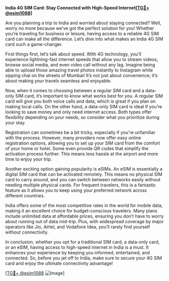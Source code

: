 **India 4G SIM Card: Stay Connected with High-Speed Internet[[TG💪+ @esim1088](https://t.me/s/esim1088)]**

Are you planning a trip to India and worried about staying connected? Well, worry no more because we’ve got the perfect solution for you! Whether you’re traveling for business or leisure, having access to a reliable 4G SIM card can make all the difference. Let’s dive into what makes an India 4G SIM card such a game-changer.

First things first, let’s talk about speed. With 4G technology, you’ll experience lightning-fast internet speeds that allow you to stream videos, browse social media, and even video call without any lag. Imagine being able to upload those amazing travel photos instantly to Instagram while sipping chai on the streets of Mumbai! It’s not just about convenience; it’s about making your travels seamless and enjoyable.

Now, when it comes to choosing between a regular SIM card and a data-only SIM card, it’s important to know what works best for you. A regular SIM card will give you both voice calls and data, which is great if you plan on making local calls. On the other hand, a data-only SIM card is ideal if you’re looking to save money and only need internet access. Both types offer flexibility depending on your needs, so consider what you prioritize during your stay.

Registration can sometimes be a bit tricky, especially if you're unfamiliar with the process. However, many providers now offer easy online registration options, allowing you to set up your SIM card from the comfort of your home or hotel. Some even provide QR codes that simplify the activation process further. This means less hassle at the airport and more time to enjoy your trip.

Another exciting option gaining popularity is eSIMs. An eSIM is essentially a digital SIM card that can be activated remotely. This means no physical SIM card to carry around, and you can switch between networks easily without needing multiple physical cards. For frequent travelers, this is a fantastic feature as it allows you to keep using your preferred network across different countries.

India offers some of the most competitive rates in the world for mobile data, making it an excellent choice for budget-conscious travelers. Many plans include unlimited data at affordable prices, ensuring you don’t have to worry about running out of data mid-trip. Plus, with widespread coverage by major operators like Jio, Airtel, and Vodafone Idea, you’ll rarely find yourself without connectivity.

In conclusion, whether you opt for a traditional SIM card, a data-only card, or an eSIM, having access to high-speed internet in India is a must. It enhances your experience by keeping you informed, entertained, and connected. So, before you jet off to India, make sure to secure your 4G SIM card and enjoy the ultimate connectivity advantage!

[[TG💪+ @esim1088](https://t.me/s/esim1088) ![Image](https://i.postimg.cc/Y0z9fWf4/image.png)]